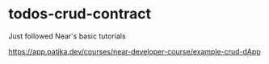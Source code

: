 # todos-crud-contract
Just followed Near's basic tutorials

https://app.patika.dev/courses/near-developer-course/example-crud-dApp
